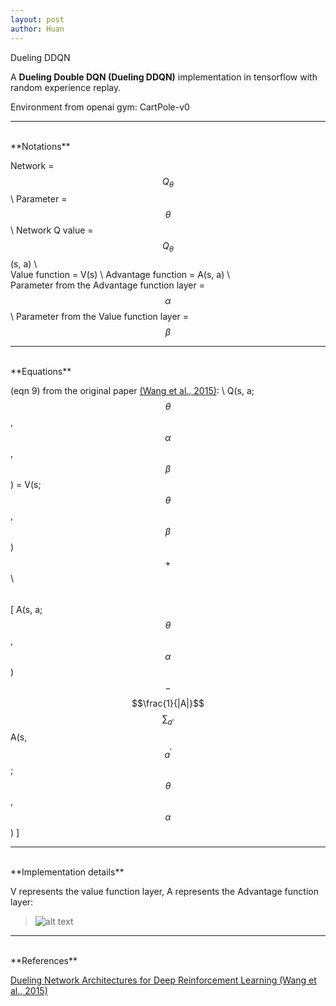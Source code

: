 ```yaml
---
layout: post
author: Huan
---
```

Dueling DDQN

A **Dueling Double DQN (Dueling DDQN)** implementation in tensorflow with random experience replay.

Environment from openai gym: CartPole-v0

---
<br>
**Notations**

Network = $$Q_{\theta}$$ \\
Parameter = $$\theta$$ \\
Network Q value = $$Q_{\theta}$$ (s, a) \\
<br>
Value function = V(s) \\
Advantage function = A(s, a) \\
<br>
Parameter from the Advantage function layer = $$\alpha$$ \\
Parameter from the Value function layer = $$\beta$$

---
<br>
**Equations**

(eqn 9) from the original paper [(Wang et al., 2015)](https://arxiv.org/pdf/1511.06581.pdf): \\
Q(s, a; $$\theta$$, $$\alpha$$, $$\beta$$) =
V(s; $$\theta$$, $$\beta$$)
$$+$$ \\
$$\hspace{50pt}$$
[ A(s, a; $$\theta$$, $$\alpha$$)
$$-$$
$$\frac{1}{|A|}$$ $$\sum_{a'}$$ A(s, $$a^{'}$$; $$\theta$$, $$\alpha$$) ]

---
<br>
**Implementation details**

V represents the value function layer, A represents the Advantage function layer:
>![alt text](https://drive.google.com/uc?export=view&id=1f901lKe-Fa_Y4ITX8NFNeMO7IX_O2fB9)

---
<br>
**References**

[Dueling Network Architectures for Deep Reinforcement Learning
(Wang et al., 2015)](https://arxiv.org/pdf/1511.06581.pdf)

